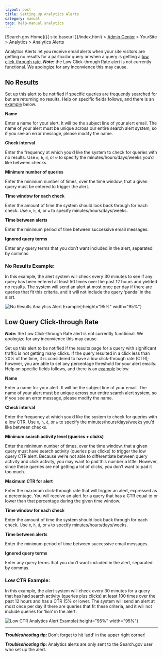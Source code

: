 ```yaml
---
layout: post
title: Setting Up Analytics Alerts
category: manual
tags: help-manual analytics
---
```


[Search.gov Home]({{ site.baseurl }}/index.html) > [Admin Center](https://search.usa.gov/sites/) > YourSite > Analytics > Analytics Alerts

Analytics Alerts let you receive email alerts when your site visitors are getting no results for a particular query or when a query is getting a [low click-through rate](#low-query-click-through-rate). ***Note:*** the Low Click-through Rate alert is not currently functional. We apologize for any inconvience this may cause.

## No Results

Set up this alert to be notified if specific queries are frequently searched for but are returning no results. Help on specific fields follows, and there is an [example](#no-results-example) below.

**Name**

Enter a name for your alert. It will be the subject line of your alert email. The name of your alert must be unique across our entire search alert system, so if you see an error message, please modify the name.

**Check interval**

Enter the frequency at which you’d like the system to check for queries with no results. Use `m`, `h`, `d`, or `w` to specify the minutes/hours/days/weeks you’d like between checks.

**Minimum number of queries**

Enter the minimum number of times, over the time window, that a given query must be entered to trigger the alert. 

**Time window for each check**

Enter the amount of time the system should look back through for each check. Use `m`, `h`, `d`, or `w` to specify minutes/hours/days/weeks.

**Time between alerts**

Enter the minimum period of time between successive email messages.

**Ignored query terms**

Enter any query terms that you don’t want included in the alert, separated by commas. 

### No Results Example:

In this example, the alert system will check every 30 minutes to see if any query has been entered at least 50 times over the past 12 hours and yielded no results. The system will send an alert at most once per day if there are queries that fit this criteria, and it will not include the query ‘panda’ in the alert.

![No Results Analytics Alert Example](https://search.digitalgov.gov/img/No-Results-Screenshot.png "No Results Analytics Alert Example"){:height="95%" width="95%"}

## Low Query Click-through Rate

***Note:*** the Low Click-through Rate alert is not currently functional. We apologize for any inconvience this may cause.

Set up this alert to be notified if the results page for a query with significant traffic is not getting many clicks. If the query resulted in a click less than 20% of the time, it is considered to have a low click-through rate (CTR); however, you are able to set any percentage threshold for your alert emails. Help on specific fields follows, and there is an [example](#low-ctr-example) below.

**Name**

Enter a name for your alert. It will be the subject line of your email. The name of your alert must be unique across our entire search alert system, so if you see an error message, please modify the name.

**Check interval**

Enter the frequency at which you’d like the system to check for queries with a low CTR. Use `m`, `h`, `d`, or `w` to specify the minutes/hours/days/weeks you’d like between checks.

**Minimum search activity level (queries + clicks)**

Enter the minimum number of times, over the time window, that a given query must have search activity (queries plus clicks) to trigger the low query CTR alert. Because we’re not able to differentiate between query activity and click activity, you may want to pad this number a little. However, since these queries are not getting a lot of clicks, you don’t want to pad it too much.

**Maximum CTR for alert**

Enter the maximum click-through rate that will trigger an alert, expressed as a percentage. You will receive an alert for a query that has a CTR equal to or lower than that percentage during the given time window.

**Time window for each check**

Enter the amount of time the system should look back through for each check. Use `m`, `h`, `d`, or `w` to specify minutes/hours/days/weeks.

**Time between alerts**

Enter the minimum period of time between successive email messages.

**Ignored query terms**

Enter any query terms that you don’t want included in the alert, separated by commas. 

### Low CTR Example:

In this example, the alert system will check every 30 minutes for a query that has had search activity (queries plus clicks) at least 100 times over the past 12 hours and has a CTR 15% or lower. The system will send an alert at most once per day if there are queries that fit these criteria, and it will not include queries for ‘lion’ in the alert.

![Low CTR Analytics Alert Example](https://search.digitalgov.gov/img/Low-CTR-Screenshot.png "Low CTR Analytics Alert Example"){:height="95%" width="95%"}

---

***Troubleshooting tip:*** Don’t forget to hit ‘add’ in the upper right corner!

***Troubleshooting tip:*** Analytics alerts are only sent to the Search.gov user who set up the alert. 
